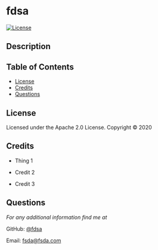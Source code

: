 # fdsa

[![License](https://img.shields.io/badge/License-Apache%202.0-blue.svg)](https://opensource.org/licenses/Apache-2.0)

## Description


## Table of Contents
* [License](#license)
* [Credits](#credits)
* [Questions](#questions)

## License 
Licensed under the Apache 2.0 License. Copyright © 2020

## Credits
* Thing 1

* Credit 2

* Credit 3

## Questions
*For any additional information find me at* 

GitHub: [@fdsa](https://github.com/fdsa/)

Email: [fsda@fsda.com](mailto:fsda@fsda.com)
